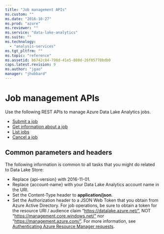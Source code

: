 ```yaml
---
title: "Job management APIs"
ms.custom: ""
ms.date: "2016-10-27"
ms.prod: "azure"
ms.reviewer: ""
ms.service: "data-lake-analytics"
ms.suite: ""
ms.technology: 
  - "analysis-services"
ms.tgt_pltfrm: ""
ms.topic: "reference"
ms.assetid: b6742c84-798d-41e5-888d-26f05778bdb0
caps.latest.revision: 9
ms.author: "jgao"
manager: "jhubbard"
---
```

# Job management APIs
Use the following REST APIs to manage Azure Data Lake Analytics jobs.  
  
-   [Submit a job](submit-a-job.md)    
-   [Get information about a job](get-information-about-a-job.md)    
-   [List jobs](list-jobs.md)    
-   [Cancel a job](cancel-a-job1.md)  
  
  
##  <a name="bk_common_adla"></a> Common parameters and headers  
 The following information is common to all tasks that you might do related to Data Lake Store:  
  
-   Replace {api-version} with 2016-11-01.    
-   Replace {account-name} with your Data Lake Analytics account name in the URI.    
-   Set the Content-Type header to **application/json**.    
-   Set the Authorization header to a JSON Web Token that you obtain from Azure Active Directory. For job operations, be sure to obtain a token for the resource URI / audience claim “https://datalake.azure.net/”, NOT “https://management.core.windows.net/” nor “https://management.azure.com/”. For more information, see [Authenticating Azure Resource Manager requests](https://msdn.microsoft.com/library/azure/dn790557.aspx).
